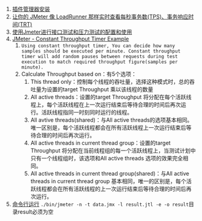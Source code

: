 1. [插件管理器安装](https://jmeter-plugins.org/wiki/PluginsManager/)
1. [让你的 JMeter 像 LoadRunner 那样实时查看每秒事务数(TPS)、事务响应时间(TRT)](https://blog.csdn.net/defonds/article/details/54576604)
2. [使用Jmeter进行接口测试和压力测试的配置和使用](https://blog.csdn.net/m0_37529303/article/details/75453230)
3. [JMeter - Constant Throughput Timer Example](http://www.software-testing-tutorials-automation.com/2017/02/jmeter-constant-throughput-timer-example.html)
    1. `Using constant throughput timer, You can decide how many samples should be executed per minute. Constant throughput timer will add random pauses between requests during test execution to match required throughput figure(samples per minute).`
    2.  Calculate Throughput based on：有5个选项： 
        1. This thread only：控制每个线程的吞吐量，选择这种模式时，总的吞吐量为设置的target Throughput 乘以该线程的数量
        2. All active threads：设置的target Throughput      将分配在每个活跃线程上，每个活跃线程在上一次运行结束后等待合理的时间后再次运行。活跃线程指同一时刻同时运行的线程。
        3. All avtive threads(shared)：与All active threads的选项基本相同。唯一区别是，每个活跃线程都会在所有活跃线程上一次运行结束后等待合理的时间后再次运行。
        4. All active threads in current thread group：设置的target Throughput 将分配在当前线程组的每一个活跃线程上，当测试计划中只有一个线程组时，该选项和All active threads 选项的效果完全相同。
        5. All active threads in current thread group(shared)：与All active threads in current thread group 基本相同，唯一的区别是，每个活跃线程都会在所有活跃线程的上一次运行结束后等待合理的时间后再次运行。
1. [命令行运行](https://www.cnblogs.com/kongzhongqijing/p/7216693.html)
        `./bin/jmeter -n -t data.jmx -l result.jtl -e -o result`目录result必须为空


